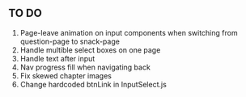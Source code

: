 ## TO DO
01. Page-leave animation on input components when switching from question-page to snack-page
02. Handle multible select boxes on one page
03. Handle text after input
04. Nav progress fill when navigating back
05. Fix skewed chapter images
06. Change hardcoded btnLink in InputSelect.js